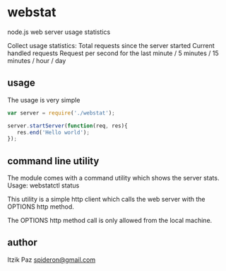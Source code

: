 webstat
=======
node.js web server usage statistics

Collect usage statistics:
    Total requests since the server started
    Current handled requests
    Request per second for the last minute / 5 minutes / 15 minutes / hour / day



usage
-----
The usage is very simple

```javascript
var server = require('./webstat');

server.startServer(function(req, res){
   res.end('Hello world');
});
```


command line utility
--------------------
The module comes with a command utility which shows the server stats.
Usage: webstatctl status

This utility is a simple http client which calls the web server with the OPTIONS http method.

The OPTIONS http method call is only allowed from the local machine.


author
------
Itzik Paz <spideron@gmail.com>
